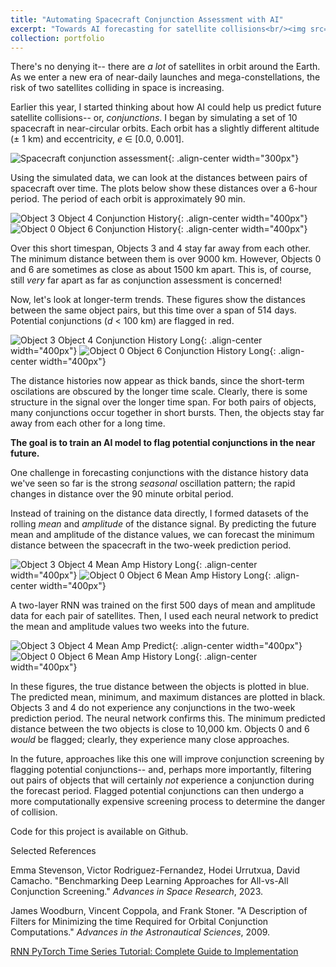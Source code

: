 ```yaml
---
title: "Automating Spacecraft Conjunction Assessment with AI"
excerpt: "Towards AI forecasting for satellite collisions<br/><img src='/images/cover-photo.png' width='300'>"
collection: portfolio
---
```


There's no denying it-- there are *a lot* of satellites in orbit around the Earth. As we enter a new era of near-daily launches and mega-constellations, the risk of two satellites colliding in space is increasing. 

Earlier this year, I started thinking about how AI could help us predict future satellite collisions-- or, *conjunctions*. I began by simulating a set of 10 spacecraft in near-circular orbits. Each orbit has a slightly different altitude (± 1 km) and eccentricity, *e* ∈ [0.0, 0.001].

![Spacecraft conjunction assessment](/images/orbits.png){: .align-center width="300px"}

Using the simulated data, we can look at the distances between pairs of spacecraft over time. The plots below show these distances over a 6-hour period. The period of each orbit is approximately 90 min.

![Object 3 Object 4 Conjunction History](/images/obj3_obj4_6_hr.png){: .align-center width="400px"}
![Object 0 Object 6 Conjunction History](/images/obj0_obj6_6_hr.png){: .align-center width="400px"}

Over this short timespan, Objects 3 and 4 stay far away from each other. The minimum distance between them is over 9000 km. However, Objects 0 and 6 are sometimes as close as about 1500 km apart. This is, of course, still *very* far apart as far as conjunction assessment is concerned!

Now, let's look at longer-term trends. These figures show the distances between the same object pairs, but this time over a span of 514 days. Potential conjunctions (*d* < 100 km) are flagged in red.

![Object 3 Object 4 Conjunction History Long](/images/obj3_obj4_conjunction_hist.png){: .align-center width="400px"}
![Object 0 Object 6 Conjunction History Long](/images/obj0_obj6_conjunction_hist.png){: .align-center width="400px"}

The distance histories now appear as thick bands, since the short-term oscilations are obscured by the longer time scale. Clearly, there is some structure in the signal over the longer time span. For both pairs of objects, many conjunctions occur together in short bursts. Then, the objects stay far away from each other for a long time.

**The goal is to train an AI model to flag potential conjunctions in the near future.** 

One challenge in forecasting conjunctions with the distance history data we've seen so far is the strong *seasonal* oscillation pattern; the rapid changes in distance over the 90 minute orbital period. 

Instead of training on the distance data directly, I formed datasets of the rolling *mean* and *amplitude* of the distance signal. By predicting the future mean and amplitude of the distance values, we can forecast the minimum distance between the spacecraft in the two-week prediction period.

![Object 3 Object 4 Mean Amp History Long](/images/obj3_obj4_mean_amp.png){: .align-center width="400px"}
![Object 0 Object 6 Mean Amp History Long](/images/obj0_obj6_mean_amp.png){: .align-center width="400px"}

A two-layer RNN was trained on the first 500 days of mean and amplitude data for each pair of satellites. Then, I used each neural network to predict the mean and amplitude values two weeks into the future. 

![Object 3 Object 4 Mean Amp Predict](/images/obj3_obj4_predict.png){: .align-center width="400px"}
![Object 0 Object 6 Mean Amp History Long](/images/obj0_obj6_predict.png){: .align-center width="400px"}

In these figures, the true distance between the objects is plotted in blue. The predicted mean, minimum, and maximum distances are plotted in black. Objects 3 and 4 do not experience any conjunctions in the two-week prediction period. The neural network confirms this. The minimum predicted distance between the two objects is close to 10,000 km. Objects 0 and 6 *would* be flagged; clearly, they experience many close approaches. 

In the future, approaches like this one will improve conjunction screening by flagging potential conjunctions-- and, perhaps more importantly, filtering out pairs of objects that will certainly *not* experience a conjunction during the forecast period. Flagged potential conjunctions can then undergo a more computationally expensive screening process to determine the danger of collision.

Code for this project is available on Github.

Selected References

Emma Stevenson, Victor Rodriguez-Fernandez, Hodei Urrutxua, David Camacho. "Benchmarking Deep Learning Approaches for All-vs-All Conjunction Screening." *Advances in Space Research*, 2023.

James Woodburn, Vincent Coppola, and Frank Stoner. "A Description of Filters for Minimizing the time Required for Orbital Conjunction Computations." *Advances in the Astronautical Sciences*, 2009.

[RNN PyTorch Time Series Tutorial: Complete Guide to Implementation](https://www.codecademy.com/article/rnn-py-torch-time-series-tutorial-complete-guide-to-implementation)





